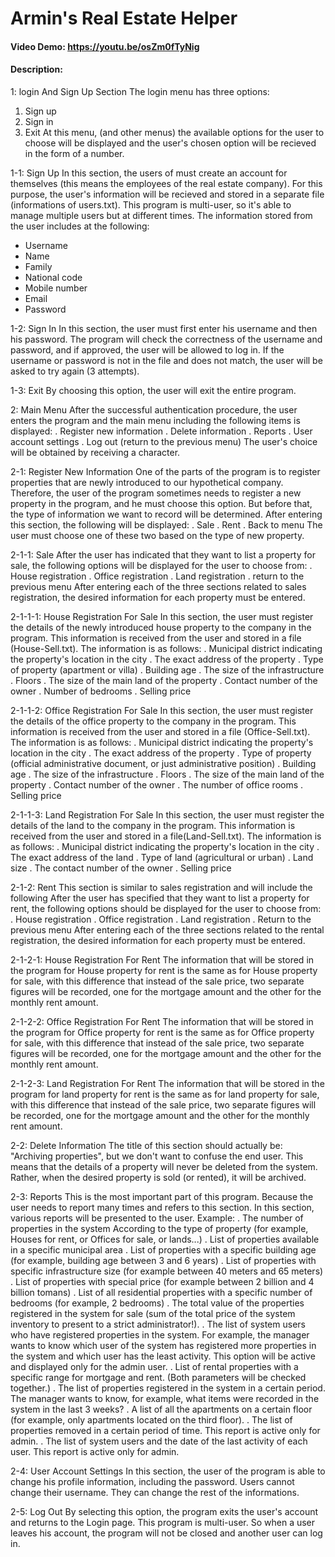 # Armin's Real Estate Helper
#### Video Demo:  <https://youtu.be/osZm0fTyNig>
#### Description:

1: login And Sign Up Section
The login menu has three options:
1. Sign up
2. Sign in
3. Exit
At this menu, (and other menus) the available options for the user to choose will be displayed and the user's chosen option will be recieved in the form of a number.

1-1: Sign Up
In this section, the users of must create an account for themselves (this means the employees of the real estate company).
For this purpose, the user's information will be recieved and stored in a separate file (informations of users.txt).
This program is multi-user, so it's able to manage multiple users but at different times.
The information stored from the user includes at the following:
- Username
- Name
- Family
- National code
- Mobile number
- Email
- Password

1-2: Sign In 
In this section, the user must first enter his username and then his password. The program will check the correctness of the username and password, and if approved, the user will be allowed to log in.
If the username or password is not in the file and does not match, the user will be asked to try again (3 attempts).

1-3: Exit 
By choosing this option, the user will exit the entire program.


2: Main Menu
After the successful authentication procedure, the user enters the program and the main menu including the following items is displayed:
. Register new information
. Delete information
. Reports
. User account settings
. Log out (return to the previous menu)
The user's choice will be obtained by receiving a character.

2-1: Register New Information
One of the parts of the program is to register properties that are newly introduced to our hypothetical company.
Therefore, the user of the program sometimes needs to register a new property in the program, and he must choose this option.
But before that, the type of information we want to record will be determined.
After entering this section, the following will be displayed:
. Sale
. Rent
. Back to menu
The user must choose one of these two based on the type of new property.

2-1-1: Sale
After the user has indicated that they want to list a property for sale, the following options will be displayed for the user to choose from:
. House registration
. Office registration
. Land registration
. return to the previous menu
After entering each of the three sections related to sales registration, the desired information for each property must be entered.

2-1-1-1: House Registration For Sale
In this section, the user must register the details of the newly introduced house property to the company in the program.
This information is received from the user and stored in a file (House-Sell.txt).
The information is as follows:
. Municipal district indicating the property's location in the city
. The exact address of the property
. Type of property (apartment or villa)
. Building age
. The size of the infrastructure
. Floors
. The size of the main land of the property
. Contact number of the owner
. Number of bedrooms
. Selling price

2-1-1-2: Office Registration For Sale
In this section, the user must register the details of the office property to the company in the program.
This information is received from the user and stored in a file (Office-Sell.txt).
The information is as follows:
. Municipal district indicating the property's location in the city
. The exact address of the property
. Type of property (official administrative document, or just administrative position)
. Building age
. The size of the infrastructure
. Floors
. The size of the main land of the property
. Contact number of the owner
. The number of office rooms
. Selling price

2-1-1-3: Land Registration For Sale
In this section, the user must register the details of the land to the company in the program.
This information is received from the user and stored in a file(Land-Sell.txt).
The information is as follows:
. Municipal district indicating the property's location in the city
. The exact address of the land
. Type of land (agricultural or urban)
. Land size
. The contact number of the owner
. Selling price


2-1-2: Rent
This section is similar to sales registration and will include the following
After the user has specified that they want to list a property for rent, the following options should be displayed for the user to choose from:
. House registration
. Office registration
. Land registration
. Return to the previous menu
After entering each of the three sections related to the rental registration, the desired information for each property must be entered.

2-1-2-1: House Registration For Rent
The information that will be stored in the program for House property for rent is the same as for House property for sale,
with this difference that instead of the sale price, two separate figures will be recorded, one for the mortgage amount and the other for the monthly rent amount.

2-1-2-2: Office Registration For Rent
The information that will be stored in the program for Office property for rent is the same as for Office property for sale,
with this difference that instead of the sale price, two separate figures will be recorded, one for the mortgage amount and the other for the monthly rent amount.

2-1-2-3: Land Registration For Rent
The information that will be stored in the program for land property for rent is the same as for land property for sale,
with this difference that instead of the sale price, two separate figures will be recorded, one for the mortgage amount and the other for the monthly rent amount.


2-2: Delete Information
The title of this section should actually be: "Archiving properties", but we don't want to confuse the end user.
This means that the details of a property will never be deleted from the system.
Rather, when the desired property is sold (or rented), it will be archived.


2-3: Reports
This is the most important part of this program. Because the user needs to report many times and refers to this section.
In this section, various reports will be presented to the user. Example:
. The number of properties in the system
According to the type of property (for example, Houses for rent, or Offices for sale, or lands...)
. List of properties available in a specific municipal area
. List of properties with a specific building age (for example, building age between 3 and 6 years)
. List of properties with specific infrastructure size (for example between 40 meters and 65 meters)
. List of properties with special price (for example between 2 billion and 4 billion tomans)
. List of all residential properties with a specific number of bedrooms (for example, 2 bedrooms)
. The total value of the properties registered in the system for sale (sum of the total price of the system inventory to present to a strict administrator!).
. The list of system users who have registered properties in the system.
For example, the manager wants to know which user of the system has registered more properties in the system and which user has the least activity.
This option will be active and displayed only for the admin user.
. List of rental properties with a specific range for mortgage and rent. (Both parameters will be checked together.)
. The list of properties registered in the system in a certain period.
The manager wants to know, for example, what items were recorded in the system in the last 3 weeks?
. A list of all the apartments on a certain floor (for example, only apartments located on the third floor).
. The list of properties removed in a certain period of time.
This report is active only for admin.
. The list of system users and the date of the last activity of each user.
This report is active only for admin.


2-4: User Account Settings
In this section, the user of the program is able to change his profile information, including the password.
Users cannot change their username. They can change the rest of the informations.


2-5: Log Out
By selecting this option, the program exits the user's account and returns to the Login page.
This program is multi-user. So when a user leaves his account, the program will not be closed and another user can log in.
​
​
​
